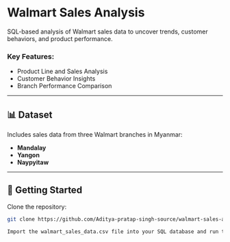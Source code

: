 # Walmart Sales Analysis

SQL-based analysis of Walmart sales data to uncover trends, customer behaviors, and product performance.

### Key Features:
- Product Line and Sales Analysis
- Customer Behavior Insights
- Branch Performance Comparison

---

## 📊 Dataset

Includes sales data from three Walmart branches in Myanmar:
- **Mandalay**
- **Yangon**
- **Naypyitaw**

---

## 🚀 Getting Started

 Clone the repository:
   ```bash
   git clone https://github.com/Aditya-pratap-singh-source/walmart-sales-analysis.git

Import the walmart_sales_data.csv file into your SQL database and run the SQL queries from the queries/ folder.

